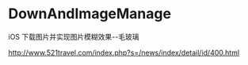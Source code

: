 # DownAndImageManage
iOS 下载图片并实现图片模糊效果--毛玻璃

http://www.521travel.com/index.php?s=/news/index/detail/id/400.html
